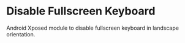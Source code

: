 Disable Fullscreen Keyboard
===

Android Xposed module to disable fullscreen keyboard in landscape orientation.